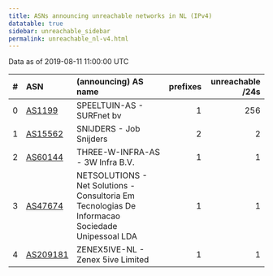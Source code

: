 ```yaml
---
title: ASNs announcing unreachable networks in NL (IPv4)
datatable: true
sidebar: unreachable_sidebar
permalink: unreachable_nl-v4.html
---
```


Data as of 2019-08-11 11:00:00 UTC


<div class="datatable-begin"></div>

|   # | ASN                                      | (announcing) AS name                                                                             |   prefixes |   unreachable /24s |
|----:|:-----------------------------------------|:-------------------------------------------------------------------------------------------------|-----------:|-------------------:|
|   0 | [AS1199](unreachable_AS1199-v4.html)     | SPEELTUIN-AS - SURFnet bv                                                                        |          1 |                256 |
|   1 | [AS15562](unreachable_AS15562-v4.html)   | SNIJDERS - Job Snijders                                                                          |          2 |                  2 |
|   2 | [AS60144](unreachable_AS60144-v4.html)   | THREE-W-INFRA-AS - 3W Infra B.V.                                                                 |          1 |                  1 |
|   3 | [AS47674](unreachable_AS47674-v4.html)   | NETSOLUTIONS - Net Solutions - Consultoria Em Tecnologias De Informacao Sociedade Unipessoal LDA |          1 |                  1 |
|   4 | [AS209181](unreachable_AS209181-v4.html) | ZENEX5IVE-NL - Zenex 5ive Limited                                                                |          1 |                  1 |

<div class="datatable-end"></div>